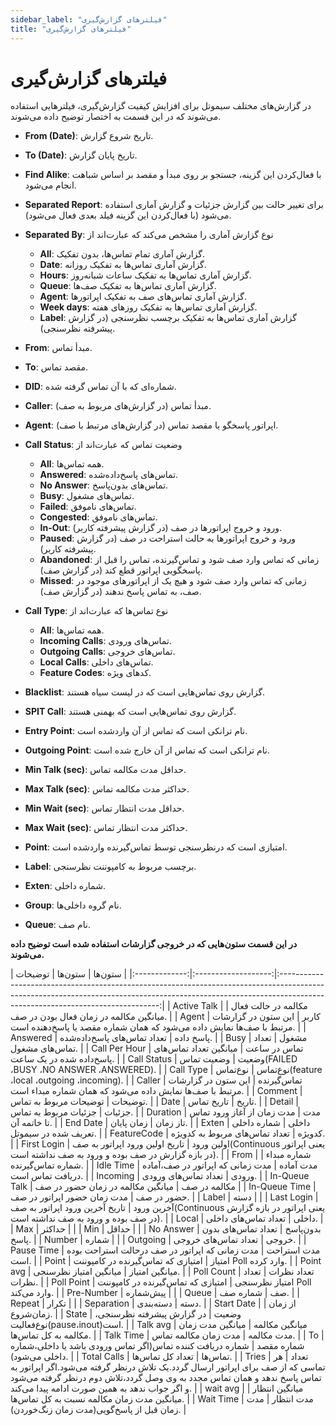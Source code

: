 ```yaml
---
sidebar_label: "فیلتر‌های گزارش‌گیری"
title: "فیلتر‌های گزارش‌گیری"
---
```



# فیلتر‌های گزارش‌گیری

در گزارش‌‌های مختلف سیموتل برای افزایش کیفیت گزارش‌گیری، فیلتر‌‌هایی استفاده می‌‌شوند که در این قسمت به اختصار توضیح داده می‌شوند.

- **From (Date)**: تاریخ شروع گزارش.

- **To (Date)**: تاریخ پایان گزارش.

- **Find Alike**: با فعال‌‌کردن این گزینه، جستجو بر روی مبدأ و مقصد بر اساس شباهت انجام می‌‌شود.

- **Separated Report**: برای تغییر حالت بین گزارش جزئیات و گزارش آماری استفاده می‌‌شود (با فعال‌‌کردن این گزینه فیلد بعدی فعال می‌‌شود).

- **Separated By**: نوع گزارش آماری را مشخص می‌کند که عبارت‌اند از
	- **All**: گزارش آماری تمام تماس‌‌ها، بدون تفكيک.
	- **Date**: گزارش آماری تماس‌‌ها به تفكيک روزانه.
	- **Hours**: گزارش آماری تماس‌‌ها به تفکیک ساعات شبانه‌روز.
	- **Queue**: گزارش آماری تماس‌‌ها به تفكيک صف‌‌ها.
	- **Agent**: گزارش آماری تماس‌‌های صف به تفکیک اپراتورها.
	- **Week days**: گزارش آماری تماس‌‌ها به تفكيک روز‌‌های هفته.
	- **Label**: گزارش آماری تماس‌‌ها به تفکیک برچسب نظرسنجی (در گزارش پیشرفته نظرسنجی).

- **From**: مبدأ تماس.

- **To**: مقصد تماس.

- **DID**: شماره‌ای که با آن تماس گرفته شده.

- **Caller**: مبدأ تماس (در گزارش‌‌های مربوط به صف).

- **Agent**: اپراتور پاسخگو یا مقصد تماس (در گزارش‌‌های مرتبط با صف).

- **Call Status**: وضعیت تماس كه عبارت‌اند از
	- **All**: همه تماس‌‌ها.
	- **Answered**: تماس‌‌های پاسخ‌داده‌‌شده.
	- **No Answer**: تماس‌‌های بدون‌پاسخ.
	- **Busy**: تماس‌های مشغول.
	- **Failed**: تماس‌‌های ناموفق.
	- **Congested**: تماس‌‌های ناموفق.
	- **In-Out**: ورود و خروج اپراتور‌‌ها در صف (در گزارش پیشرفته کاربر).
	- **Paused**: ورود و خروج اپراتورها به حالت استراحت در صف (در گزارش پیشرفته کاربر).
	- **Abandoned**: زمانی که تماس وارد صف شود و تماس‌گیرنده، تماس را قبل از پاسخگویی اپراتور قطع کند (در گزارش صف).
	- **Missed**: زمانی که تماس وارد صف شود و هیچ یک از اپراتورهای موجود در صف، به تماس پاسخ ندهند (در گزارش صف).
	
- **Call Type**: نوع تماس‌ها كه عبارت‌اند از
	- **All**: همه تماس‌‌ها.
	- **Incoming Calls**: تماس‌‌های ورودی.
	- **Outgoing Calls**: تماس‌‌های خروجی.
	- **Local Calls**: تماس‌‌های داخلی.
	- **Feature Codes**: كدهای ويژه.
	
- **Blacklist**: گزارش روی تماس‌‌هایی است که در لیست سیاه هستند.

- **SPIT Call**: گزارش روی تماس‌‌هایی است که بهمنی هستند.

- **Entry Point**: نام ترانکی است که تماس از آن واردشده است.

- **Outgoing Point**: نام ترانکی است که تماس از آن خارج شده است.

- **Min Talk (sec)**: حداقل مدت مکالمه تماس.

- **Max Talk (sec)**: حداکثر مدت مکالمه تماس.

- **Min Wait (sec)**: حداقل مدت انتظار تماس.

- **Max Wait (sec)**: حداکثر مدت انتظار تماس.

- **Point**: امتیازی است که درنظرسنجی توسط تماس‌‌گیرنده واردشده است.

- **Label**: برچسب مربوط به کامپوننت نظرسنجی.

- **Exten**: شماره داخلی.

- **Group**: نام گروه داخلی‌ها.

- **Queue**: نام صف.


**در این قسمت ستون‌هایی كه در خروجی گزارشات استفاده شده است توضيح داده می‌شوند.**

<div class="custom-table">
|     ستون‌ها    |        ستون‌ها       |                                                                                                    توضیحات                                                                                                   |
|:-------------:|:-------------------:|:------------------------------------------------------------------------------------------------------------------------------------------------------------------------------------------------------------:|
|  Active Talk  | مکالمه در حالت فعال |                                                                                    میانگین مکالمه در زمان فعال بودن در صف.                                                                                   |
|     Agent     |        کاربر        |                                                            این ستون در گزارشات مرتبط با صف‌ها نمایش داده می‌شود که همان شماره مقصد یا پاسخ‌دهنده است.                                                           |
|    Answered   |      پاسخ داده      |                                                                                          تعداد تماس‌های پاسخ‌داده‌شده.                                                                                          |
|      Busy     |        مشغول        |                                                                                             تعداد تماس‌های مشغول.                                                                                             |
| Call Per Hour |     تماس در ساعت    |                                                                                میانگین تعداد تماس‌های پاسخ‌داده شده در یک ساعت.                                                                                |
|  Call Status  |        وضعیت        |                                                                                وضعیت تماس(FAILED ،BUSY ،NO ANSWER ،ANSWERED).                                                                                |
|   Call Type   |       نوع‌تماس       |                                                                                 نوع‌تماس(feature ،local ،outgoing ،incoming).                                                                                 |
|     Caller    |      تماس‌گیرنده     |                                                                  این ستون در گزارشات مرتبط با صف‌ها نمایش داده می‌شود که همان شماره مبداء است.                                                                 |
|    Comment    |       توضیحات       |                                                                                            توضیحات مربوط به تماس.                                                                                            |
|      Date     |        تاریخ        |                                                                                                  تاریخ تماس.                                                                                                 |
|     Detail    |        جزئیات       |                                                                                             جزئیات مربوط به تماس.                                                                                            |
|   Duration    |         مدت         |                                                                                    مدت زمان از آغاز ورود تماس تا خاتمه آن.                                                                                   |
|    End Date   |       تاز زمان      |                                                                                                  زمان پایان.                                                                                                 |
|     Exten     |        داخلی        |                                                                                       شماره داخلی تعریف شده در سیموتل.                                                                                       |
|  FeatureCode  |        کد‌ویژه       |                                                                                        تعداد تماس‌های مربوط به کد‌ویژه.                                                                                        |
|  First Login  |      اولین ورود     |                                                   تاریخ اولین ورود اپراتور به صف(Continuous یعنی اپراتور در بازه گزارش در صف بوده و ورود به صف نداشته است).                                                  |
|      From     |     شماره مبداء     |                                                                                               شماره تماس‌گیرنده.                                                                                              |
|   Idle Time   |      مدت آماده      |                                                                               مدت زمانی که اپراتور در صف،آماده دریافت تماس است.                                                                              |
|    Incoming   |        ورودی        |                                                                                             تعداد تماس‌های ورودی.                                                                                             |
| In-Queue Talk |     مکالمه در صف    |                                                                                       میانگین مکالمه در زمان حضور در صف                                                                                      |
| In-Queue Time |      حضور در صف     |                                                                                         مدت زمان حضور اپراتور در صف.                                                                                         |
|     Label     |         دسته        |                                                                                                                                                                                                              |
|   Last Login  |      آخرین ورود     |                                                   تاریخ آخرین ورود اپراتور به صف(Continuous یعنی اپراتور در بازه گزارش در صف بوده و ورود به صف نداشته است).                                                  |
|     Local     |        داخلی        |                                                                                             تعداد تماس‌های داخلی.                                                                                             |
|      Max      |        حداکثر       |                                                                                                                                                                                                              |
|      Min      |        حداقل        |                                                                                                                                                                                                              |
|   No Answer   |       بدون‌پاسخ      |                                                                                           تعداد تماس‌های بدون پاسخ.                                                                                           |
|     Number    |        شماره        |                                                                                                                                                                                                              |
|    Outgoing   |        خروجی        |                                                                                             تعداد تماس‌های خروجی.                                                                                             |
|   Pause Time  |     مدت استراحت     |                                                                              مدت زمانی که اپراتور در صف درحالت استراحت بوده است.                                                                             |
|     Point     |        امتیاز       |                                                                              امتیازی که تماس‌گیرنده در کامپوننت Poll وارد کرده.                                                                              |
|   Point avg   |    میانگین امتیاز   |                                                                                            میانگین امتیاز نظرسنجی.                                                                                           |
|   Poll Count  |     تعداد نظرات     |                                                                                                 تعداد نظرات.                                                                                                 |
|   Poll Point  |    امتیاز نظرسنجی   |                                                                              امتیازی که تماس‌گیرنده در کامپوننت Poll وارد می‌کند.                                                                              |
|   Pre-Number  |       پیش‌شماره      |                                                                                                                                                                                                              |
|     Queue     |          صف         |                                                                                                   شماره صف.                                                                                                  |
|     Repeat    |        تکرار        |                                                                                                                                                                                                              |
|   Separation  |         دسته        |                                                                                                   دسته‌بندی.                                                                                                  |
|   Start Date  |       از زمان       |                                                                                                   زمان‌شروع.                                                                                                  |
|     State     |        وضعیت        |                                                                             در گزارش پیشرفته نظرسنجی، نوع‌فعالیت(pause،inout)است.                                                                             |
|    Talk avg   |    میانگین مکالمه   |                                                                                     میانگین مدت زمان مکالمه به کل تماس‌ها.                                                                                    |
|   Talk Time   |      مدت مکالمه     |                                                                                             مدت زمان مکالمه تماس.                                                                                            |
|       To      |      شماره مقصد     |                                                                   شماره دریافت کننده تماس(اگر تماس ورودی باشد یا داخلی،شماره داخلی می‌شود).                                                                   |
|  Total Calls  |        تماس‌ها       |                                                                                               تعداد کل تماس‌ها.                                                                                               |
|     Tries     |        تعداد        |  هر تماسی که از صف برای اپراتور ارسال گردد.یک تلاش درنظر گرفته می‌شود.اگر اپراتور به تماس پاسخ ندهد و همان تماس مجدد به وی وصل گردد،تلاش دوم درنظر گرفته می‌شود و اگر جواب ندهد به همین صورت ادامه پیدا می‌کند. |
|    wait avg   |    میانگین انتظار   |                                                                                  میانگین مدت زمان مکالمه نسبت به کل تماس‌ها.                                                                                  |
|   Wait Time   |      مدت انتظار     |                                                                                 مدت زمان قبل از پاسخ‌گویی(مدت زمان زنگ‌خوردن).                                                                                 |

</div>